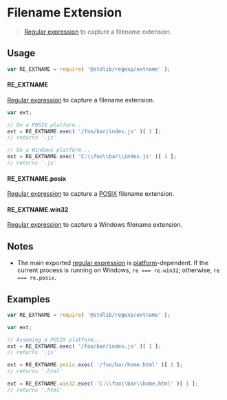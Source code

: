 # Filename Extension

> [Regular expression][regexp] to capture a filename extension.


<section class="usage">

## Usage

``` javascript
var RE_EXTNAME = require( '@stdlib/regexp/extname' );
```

#### RE_EXTNAME

[Regular expression][regexp] to capture a filename extension. 

``` javascript
var ext;

// On a POSIX platform...
ext = RE_EXTNAME.exec( '/foo/bar/index.js' )[ 1 ];
// returns '.js'

// On a Windows platform...
ext = RE_EXTNAME.exec( 'C:\\foo\\bar\\index.js' )[ 1 ];
// returns '.js'
```


#### RE_EXTNAME.posix

[Regular expression][regexp-extname-posix] to capture a [POSIX][posix] filename extension.


#### RE_EXTNAME.win32

[Regular expression][regexp-extname-windows] to capture a Windows filename extension.

<!-- </usage> -->


<section class="notes">

## Notes

* The main exported [regular expression][regexp] is [platform][platform]-dependent. If the current process is running on Windows, `re === re.win32`; otherwise, `re === re.posix`.

<!-- </notes> -->


<section class="examples">

## Examples

``` javascript
var RE_EXTNAME = require( '@stdlib/regexp/extname' );

var ext;

// Assuming a POSIX platform...
ext = RE_EXTNAME.exec( '/foo/bar/index.js' )[ 1 ];
// returns '.js'

ext = RE_EXTNAME.posix.exec( '/foo/bar/home.html' )[ 1 ];
// returns '.html'

ext = RE_EXTNAME.win32.exec( 'C:\\foo\\bar\\home.html' )[ 1 ];
// returns '.html'
```

<!-- </examples> -->


<section class="links">

[regexp]: https://developer.mozilla.org/en-US/docs/Web/JavaScript/Guide/Regular_Expressions
[posix]: https://en.wikipedia.org/wiki/POSIX

<!-- FIXME: links -->

[platform]: https://github.com/kgryte/node-check-if-windows
[regexp-extname-posix]: https://github.com/kgryte/regex-extname-posix
[regexp-extname-windows]: https://github.com/kgryte/regex-extname-windows

<!-- </links> -->

